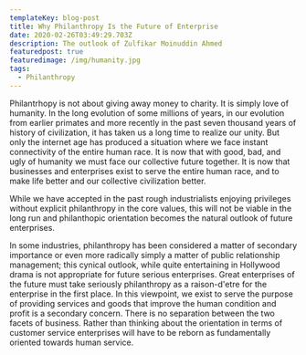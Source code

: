```yaml
---
templateKey: blog-post
title: Why Philanthropy Is the Future of Enterprise
date: 2020-02-26T03:49:29.703Z
description: The outlook of Zulfikar Moinuddin Ahmed
featuredpost: true
featuredimage: /img/humanity.jpg
tags:
  - Philanthropy
---
```

Philantrhopy is not about giving away money to charity.  It is simply love of humanity.  In the long evolution of some millions of years, in our evolution from earlier primates and more recently in the past seven thousand years of history of civilization, it has taken us a long time to realize our unity.  But only the internet age has produced a situation where we face instant connectivity of the entire human race.  It is now that with good, bad, and ugly of humanity we must face our collective future together.  It is now that businesses and enterprises exist to serve the entire human race, and to make life better and our collective civilization better.  

 While we have accepted in the past rough industrialists enjoying privileges without explicit philanthropy in the core values, this will not be viable in the long run and philanthopic orientation becomes the natural outlook of future enterprises.  

In some industries, philanthropy has been considered a matter of secondary importance or even more radically simply a matter of public relationship management; this cynical outlook, while quite entertaining in Hollywood drama is not appropriate for future serious enterprises. Great enterprises of the future must take seriously philanthropy as a raison-d'etre for the enterprise in the first place.  In this viewpoint, we exist to serve the purpose of providing services and goods that improve the human condition and profit is a secondary concern.  There is no separation between the two facets of business.  Rather than thinking about the orientation in terms of customer service enterprises will have to be reborn as fundamentally oriented towards human service.
